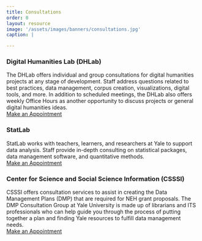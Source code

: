```yaml
---
title: Consultations
order: 0
layout: resource
image: '/assets/images/banners/consultations.jpg'
caption: |

---
```


### Digital Humanities Lab (DHLab)

The DHLab offers individual and group consultations for digital humanities projects at any stage of development. Staff address questions related to best practices, data management, corpus creation, visualizations, digital tools, and more. In addition to scheduled meetings, the DHLab also offers weekly Office Hours as another opportunity to discuss projects or general digital humanities ideas. <br/><a href='https://docs.google.com/forms/d/e/1FAIpQLSe4Lyo8EEdoiTLosfnmOUNEsZZToCD_n7dZ10ypCerw4diJGA/viewform?usp=sf_link' class='color-button' target='_blank'>Make an Appointment</a>

### StatLab

StatLab works with teachers, learners, and researchers at Yale to support data analysis. Staff provide in-depth consulting on statistical packages, data management software, and quantitative methods.<br/><a href='http://statlab.stat.yale.edu/' class='color-button' target='_blank'>Make an Appointment</a>

### Center for Science and Social Science Information (CSSSI)

CSSSI offers consultation services to assist in creating the Data Management Plans (DMP) that are required for NEH grant proposals. The DMP Consultation Group at Yale University is made up of librarians and ITS professionals who can help guide you through the process of putting together a plan and finding Yale resources to fulfill data management needs. <br/><a href='https://csssi.yale.edu/data-management-planning-consultation-request' class='color-button' target='_blank'>Make an Appointment</a>